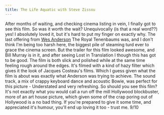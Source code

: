 ```yaml
---
title: The Life Aquatic with Steve Zissou
---
```

After months of waiting, and checking cinema listing in vein, I finally got to see this film. So was it worth the wait? Unequivocally (is that a real word??) yes! I absolutely loved it, but it's hard to put my finger on exactly why. The last offering from [Wes Anderson](http://http://uk.imdb.com/name/nm0027572/) The Royal Tenenbaums was, and I don't think I'm being too harsh here, the biggest pile of steaming turd ever to grace the cinema screen. But the trailer for this film looked awesome, and Bill Murray is in it, and after seeing Lost in Translation I though this has got to be good. The film is both slick and polished while at the same time feeling rough around the edges. It's filmed with a kind of hazy filter which gives it the look of Jacques Costeau's films. Which I guess given what the film is about was exactly what Anderson was trying to achieve. The sound track, a mix of crappy keyboard dance and acoustic Bowie, was perfect for this picture - Understated and very refreshing. So should you see this film? It's not exactly what you would call a run off the mill Hollywood blockbuster, more of an art house picture, which given some of the crap poring out of Hollywood is a no bad thing. If you're prepared to give it some time, and appreciated it's humour, you'll end up loving it too - trust me. 9/10